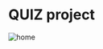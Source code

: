 # QUIZ project
![home](https://github.com/Ultrakip010/QUIZ-project/assets/143997526/b4cce514-cdda-48e7-8d50-9e9317a6cd8a)